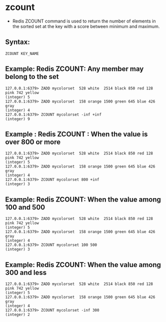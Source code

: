 # zcount

- Redis ZCOUNT command is used to return the number of elements in the sorted set at the key with a score between minimum and 
maximum.


## Syntax:

```
ZCOUNT KEY_NAME
```

## Example: Redis ZCOUNT: Any member may belong to the set

```
127.0.0.1:6379> ZADD mycolorset  528 white  2514 black 850 red 128 pink 742 yellow
(integer) 5
127.0.0.1:6379> ZADD mycolorset  158 orange 1500 green 645 blue 426 gray
(integer) 4
127.0.0.1:6379> ZCOUNT mycolorset -inf +inf
(integer) 9
```

## Example : Redis ZCOUNT : When the value is over 800 or more

```
127.0.0.1:6379> ZADD mycolorset  528 white  2514 black 850 red 128 pink 742 yellow
(integer) 5
127.0.0.1:6379> ZADD mycolorset  158 orange 1500 green 645 blue 426 gray
(integer) 4
127.0.0.1:6379> ZCOUNT mycolorset 800 +inf
(integer) 3
```

## Example: Redis ZCOUNT: When the value among 100 and 500

```
127.0.0.1:6379> ZADD mycolorset  528 white  2514 black 850 red 128 pink 742 yellow
(integer) 5
127.0.0.1:6379> ZADD mycolorset  158 orange 1500 green 645 blue 426 gray
(integer) 4
127.0.0.1:6379> ZCOUNT mycolorset 100 500
(integer) 3
```

## Example: Redis ZCOUNT: When the value among 300 and less

```
127.0.0.1:6379> ZADD mycolorset  528 white  2514 black 850 red 128 pink 742 yellow
(integer) 5
127.0.0.1:6379> ZADD mycolorset  158 orange 1500 green 645 blue 426 gray
(integer) 4
127.0.0.1:6379> ZCOUNT mycolorset -inf 300
(integer) 2
```
